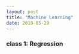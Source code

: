 ```yaml
---
layout: post
title: "Machine Learning"
date: 2019-05-29
---
```


### class 1: Regression
[ref]:http://speech.ee.ntu.edu.tw/~tlkagk/courses/ML_2017/Lecture/Regression.pdf
